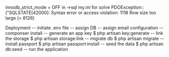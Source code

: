 innodb_strict_mode = OFF in ->sql my.ini for solve
PDOException::("SQLSTATE[42000]: Syntax error or access violation: 1118 Row size too large (> 8126)

Deployment
-- initiate .env file
    -- assign DB
    -- assign email configuration
-- componser install
-- generate an app key $ php artisan key:generate
-- link the storage $ php artisan storage:link
-- migrate db $ php artisan migrate
-- install passport $ php artisan passport:install
-- seed the data $ php artisan db:seed
-- run the application 
